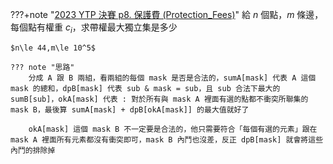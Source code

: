 ???+note "[2023 YTP 決賽 p8. 保護費 (Protection_Fees)](/wiki/basic/brute_force/images/YTP2023FinalContest_S2_TW.pdf)"
	給 $n$ 個點，$m$ 條邊，每個點有權重 $c_i$，求帶權最大獨立集是多少
	
	$n\le 44,m\le 10^5$
	
	??? note "思路"
		分成 A 跟 B 兩組，看兩組的每個 mask 是否是合法的，sumA[mask] 代表 A 這個 mask 的總和，dpB[mask] 代表 sub & mask = sub，且 sub 合法下最大的 sumB[sub]，okA[mask] 代表 : 對於所有與 mask A 裡面有選的點都不衝突所聯集的 mask B，最後算 sumA[mask] + dpB[okA[mask]] 的最大值就好了

		okA[mask] 這個 mask B 不一定要是合法的，他只需要符合「每個有選的元素」跟在 mask A 裡面所有元素都沒有衝突即可，mask B 內鬥也沒差，反正 dpB[mask] 就會將這些內鬥的排除掉

 

